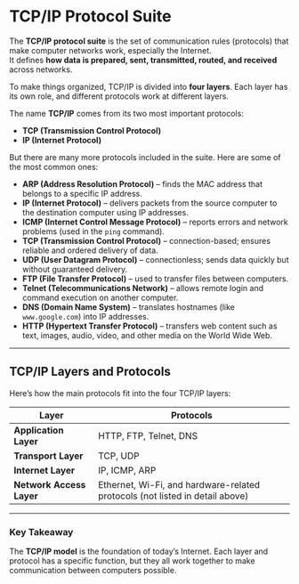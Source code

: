 # TCP/IP Protocol Suite

The **TCP/IP protocol suite** is the set of communication rules (protocols) that make computer networks work, especially the Internet.  
It defines **how data is prepared, sent, transmitted, routed, and received** across networks.  

To make things organized, TCP/IP is divided into **four layers**. Each layer has its own role, and different protocols work at different layers.

The name **TCP/IP** comes from its two most important protocols:  
- **TCP (Transmission Control Protocol)**  
- **IP (Internet Protocol)**  

But there are many more protocols included in the suite. Here are some of the most common ones:

- **ARP (Address Resolution Protocol)** – finds the MAC address that belongs to a specific IP address.  
- **IP (Internet Protocol)** – delivers packets from the source computer to the destination computer using IP addresses.  
- **ICMP (Internet Control Message Protocol)** – reports errors and network problems (used in the `ping` command).  
- **TCP (Transmission Control Protocol)** – connection-based; ensures reliable and ordered delivery of data.  
- **UDP (User Datagram Protocol)** – connectionless; sends data quickly but without guaranteed delivery.  
- **FTP (File Transfer Protocol)** – used to transfer files between computers.  
- **Telnet (Telecommunications Network)** – allows remote login and command execution on another computer.  
- **DNS (Domain Name System)** – translates hostnames (like `www.google.com`) into IP addresses.  
- **HTTP (Hypertext Transfer Protocol)** – transfers web content such as text, images, audio, video, and other media on the World Wide Web.  

---

## TCP/IP Layers and Protocols

Here’s how the main protocols fit into the four TCP/IP layers:

| **Layer**              | **Protocols**                                                                 |
|-------------------------|-------------------------------------------------------------------------------|
| **Application Layer**   | HTTP, FTP, Telnet, DNS                                                       |
| **Transport Layer**     | TCP, UDP                                                                     |
| **Internet Layer**      | IP, ICMP, ARP                                                                |
| **Network Access Layer**| Ethernet, Wi-Fi, and hardware-related protocols (not listed in detail above) |

---

### Key Takeaway
The **TCP/IP model** is the foundation of today’s Internet. Each layer and protocol has a specific function, but they all work together to make communication between computers possible.
